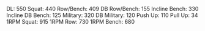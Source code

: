 DL: 550
 Squat: 440
 Row/Bench: 409
 DB Row/Bench: 155
 Incline Bench: 330
 Incline DB Bench: 125
 Military: 320
 DB Military: 120
 Push Up: 110
 Pull Up: 34
 1RPM Squat: 915
 1RPM Row: 730
 1RPM Bench: 680
